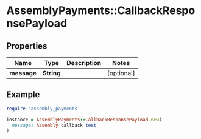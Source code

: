 # AssemblyPayments::CallbackResponsePayload

## Properties

| Name | Type | Description | Notes |
| ---- | ---- | ----------- | ----- |
| **message** | **String** |  | [optional] |

## Example

```ruby
require 'assembly_payments'

instance = AssemblyPayments::CallbackResponsePayload.new(
  message: Assembly callback test
)
```

